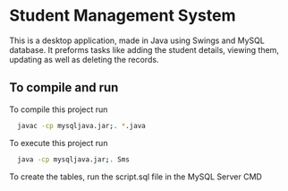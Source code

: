 
# Student Management System

This is a desktop application, made in Java using Swings and MySQL database. It preforms tasks like adding the student details, viewing them, updating as well as deleting the records. 


## To compile and run

To compile this project run

```bash
  javac -cp mysqljava.jar;. *.java
```

To execute this project run

```bash
  java -cp mysqljava.jar;. Sms
```

To create the tables, run the script.sql file in the MySQL Server CMD
